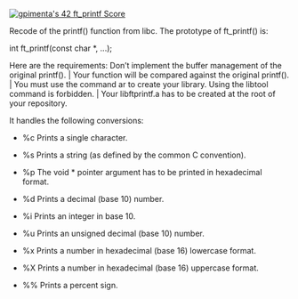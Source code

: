 [![gpimenta's 42 ft_printf Score](https://badge42.vercel.app/api/v2/cldx0plxj00060fl5yi95cgh9/project/2857975)](https://github.com/JaeSeoKim/badge42)

Recode of the printf() function from libc.
The prototype of ft_printf() is:

int ft_printf(const char *, ...);

Here are the requirements: Don’t implement the buffer management of the original printf(). | Your function will be compared against the original printf(). | You must use the command ar to create your library. Using the libtool command is forbidden. | Your libftprintf.a has to be created at the root of your repository.


It handles the following conversions:

- %c Prints a single character.

- %s Prints a string (as defined by the common C convention).

- %p The void * pointer argument has to be printed in hexadecimal format.

- %d Prints a decimal (base 10) number.

- %i Prints an integer in base 10.

- %u Prints an unsigned decimal (base 10) number.

- %x Prints a number in hexadecimal (base 16) lowercase format.

- %X Prints a number in hexadecimal (base 16) uppercase format.

- %% Prints a percent sign.
